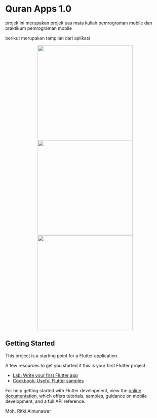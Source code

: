 <h1>Quran Apps 1.0 </h1>

<p>projek ini merupakan projek uas mata kuliah pemrograman mobile dan praktikum pemrograman mobile </p>

<p> berikut merupakan tampilan dari aplikasi </p>
<p align="center">
<img src="https://lh3.googleusercontent.com/drive-viewer/AFGJ81p8KaR1S_MxDyci38pFbK8zEfyYU4Czfgq_N6Jy7v4IUy7ugYWSiwxtSlp8Rk01VWfpdD3Au7gGihHxpTQN_mJ6BrRogw=s1600" width="300">
<img src="https://lh3.googleusercontent.com/drive-viewer/AFGJ81qv3RZHIRZR_l4h8LKBEHQlP0uksTvalxdmhJAeavOZY6agLg_Fyw5BQ4Ukrhk-INuLbwoVYn2LuipNpWMyoqOm1uYTBw=s1600" width="300">
<img src="https://lh3.googleusercontent.com/drive-viewer/AFGJ81r1YNeM5zrIc9oaAg7zYmZhPYLQAK9yjpfzhoDPI1IpdC-w7oN5jUxqZlNZT6XNx26HfJkqt8QVenSyz65Z46Io5xwd3g=s1600" width="300">
</p>



## Getting Started

This project is a starting point for a Flutter application.

A few resources to get you started if this is your first Flutter project:

- [Lab: Write your first Flutter app](https://docs.flutter.dev/get-started/codelab)
- [Cookbook: Useful Flutter samples](https://docs.flutter.dev/cookbook)

For help getting started with Flutter development, view the
[online documentation](https://docs.flutter.dev/), which offers tutorials,
samples, guidance on mobile development, and a full API reference.


<p> Moh. Rifki Almunawar </p>
